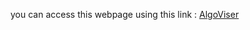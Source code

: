 you can access this webpage using this link : <a href = "https://bulletcrystal.github.io">AlgoViser</a>
